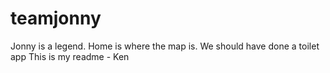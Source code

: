# teamjonny


Jonny is a legend.
Home is where the map is.
We should have done a toilet app
This is my readme - Ken

